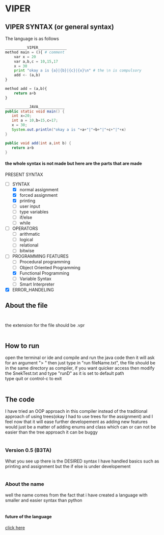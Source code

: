 # VIPER
## VIPER SYNTAX (or general syntax)<br>
 The language is as follows
```python
__________VIPER_____________
method main = (){ # comment
	var x = 20
	var a,b,c = 10,15,17
	x = 30
	print "okay a is {a}|{b}|{c}|{x}\n" # the \n is compulsory
	add <- (a,b)
}

method add = (a,b){
	return a+b
}
 ```
 ```java
 ___________JAVA____________
 public static void main() {
 	int x=20;
	int a = 10,b=15,c=17;
	x = 30;
	System.out.println("okay a is "+a+"|"+b+"|"+c+"|"+x)
 }
 
 public void add(int a,int b) {
 	return a+b
 }
 ```
 #### the whole syntax is not made but here are the parts that are made<br>
 PRESENT SYNTAX <br>
 - [ ] SYNTAX<br>
   - [x] normal assignment
   - [x] forced assignment
   - [X] printing                      
   - [ ] user input                    
   - [ ] type variables                
   - [ ] if/else                       
   - [ ] while                         
- [ ] OPERATORS<br>
  - [ ] arithmatic                    
  - [ ] logical                       
  - [ ] relational                    
  - [ ] bitwise                       
- [ ] PROGRAMMING FEATURES<br>
  - [ ] Procedural programming        
  - [ ] Object Oriented Programming   
  - [x] Functional Programming   
  - [ ] Variable Syntax
  - [ ] Smart Interpreter
- [x] ERROR_HANDELING
 
## About the file<br><br>
the extension for the file should be .vpr<br><br>
## How to run<br>
open the terminal or ide and compile and run the java code then it will ask for an argument "> " then just type in "run fileName.txt", the file should be in the same directory as compiler, if you want quicker access then modify the SnekTest.txt and type "runD" as it is set to default path <br>type quit or control-c to exit<br><br>
## The code<br>
I have tried an OOP approach in this compiler instead of the traditional approach of using trees(okay I had to use trees for the assignment) and I feel now that it will ease further developement as adding new features would just be a matter of adding enums and class which can or can not be easier than the tree approach it can be buggy<br><br>
### Version 0.5 (B3TA)<br>
What you see up there is the DESIRED syntax I have handled basics such as printing and assignment but the if else is under developement 
<br><br>
### About the name<br>
well the name comes from the fact that i have created a language with smaller and easier syntax than python<br><br>
#### future of the language<br>
[click here](https://argon-sodium-vanadium.imfast.io/snekLang.html)
